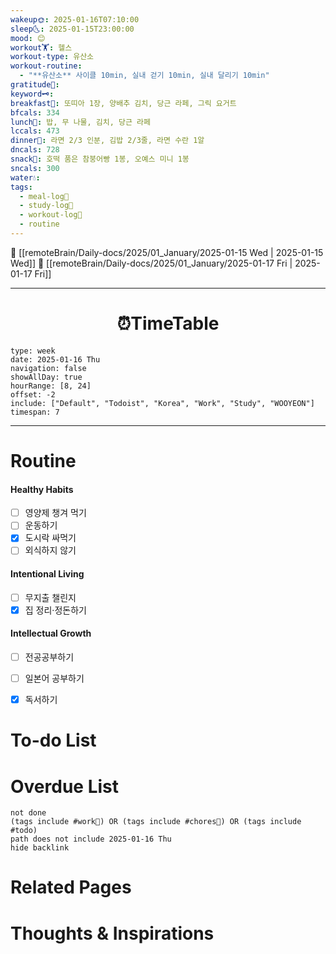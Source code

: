 ```yaml
---
wakeup🌞: 2025-01-16T07:10:00
sleep🌜: 2025-01-15T23:00:00
mood: 😊
workout🏋️: 헬스
workout-type: 유산소
workout-routine:
  - "**유산소** 사이클 10min, 실내 걷기 10min, 실내 달리기 10min"
gratitude🙏: 
keyword🗝️: 
breakfast🍳: 또띠아 1장, 양배추 김치, 당근 라페, 그릭 요거트
bfcals: 334
lunch🍚: 밥, 무 나물, 김치, 당근 라페
lccals: 473
dinner🥗: 라면 2/3 인분, 김밥 2/3줄, 라면 수란 1알
dncals: 728
snack🍬: 호떡 품은 참붕어빵 1봉, 오예스 미니 1봉
sncals: 300
water💧: 
tags:
  - meal-log📝
  - study-log📓
  - workout-log💪
  - routine
---
```


🔺 [[remoteBrain/Daily-docs/2025/01_January/2025-01-15 Wed | 2025-01-15 Wed]]
🔻 [[remoteBrain/Daily-docs/2025/01_January/2025-01-17 Fri | 2025-01-17 Fri]]
___
<h1> <center>⏰TimeTable </center> </h1>

```gEvent
type: week
date: 2025-01-16 Thu
navigation: false
showAllDay: true
hourRange: [8, 24]
offset: -2
include: ["Default", "Todoist", "Korea", "Work", "Study", "WOOYEON"]
timespan: 7
```

--- 


# Routine 

####  Healthy Habits
- [ ] 영양제 챙겨 먹기
- [ ] 운동하기
- [x] 도시락 싸먹기
- [ ] 외식하지 않기 

####  Intentional Living 
- [ ] 무지출 챌린지 
- [x] 집 정리·정돈하기

#### Intellectual Growth
- [ ] 전공공부하기
- [ ] 일본어 공부하기
- [x] 독서하기



# To-do List


# Overdue List
```tasks
not done
(tags include #work💼) OR (tags include #chores🧺) OR (tags include #todo)
path does not include 2025-01-16 Thu
hide backlink
```

# Related Pages



# Thoughts & Inspirations

